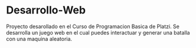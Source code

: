 # Desarrollo-Web

Proyecto desarollado en el Curso de Programacion Basica de Platzi.
Se desarrolla un juego web en el cual puedes interactuar y generar una batalla con una maquina aleatoria.
